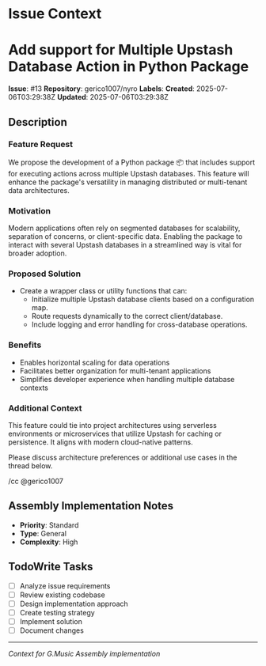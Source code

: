 # Issue Context
# Add support for Multiple Upstash Database Action in Python Package

**Issue**: #13
**Repository**: gerico1007/nyro
**Labels**: 
**Created**: 2025-07-06T03:29:38Z
**Updated**: 2025-07-06T03:29:38Z

## Description
### Feature Request

We propose the development of a Python package 📦 that includes support for executing actions across multiple Upstash databases. This feature will enhance the package's versatility in managing distributed or multi-tenant data architectures.

### Motivation
Modern applications often rely on segmented databases for scalability, separation of concerns, or client-specific data. Enabling the package to interact with several Upstash databases in a streamlined way is vital for broader adoption.

### Proposed Solution
- Create a wrapper class or utility functions that can:
  - Initialize multiple Upstash database clients based on a configuration map.
  - Route requests dynamically to the correct client/database.
  - Include logging and error handling for cross-database operations.

### Benefits
- Enables horizontal scaling for data operations
- Facilitates better organization for multi-tenant applications
- Simplifies developer experience when handling multiple database contexts

### Additional Context
This feature could tie into project architectures using serverless environments or microservices that utilize Upstash for caching or persistence. It aligns with modern cloud-native patterns.

Please discuss architecture preferences or additional use cases in the thread below.

/cc @gerico1007

## Assembly Implementation Notes
- **Priority**: Standard
- **Type**: General
- **Complexity**: High

## TodoWrite Tasks
- [ ] Analyze issue requirements
- [ ] Review existing codebase
- [ ] Design implementation approach
- [ ] Create testing strategy
- [ ] Implement solution
- [ ] Document changes

---
*Context for G.Music Assembly implementation*
